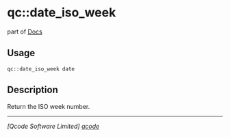 qc::date_iso_week
=================

part of [Docs](../index.md)

Usage
-----
`qc::date_iso_week date`

Description
-----------
Return the ISO week number.

----------------------------------
*[Qcode Software Limited] [qcode]*

[qcode]: http://www.qcode.co.uk "Qcode Software"